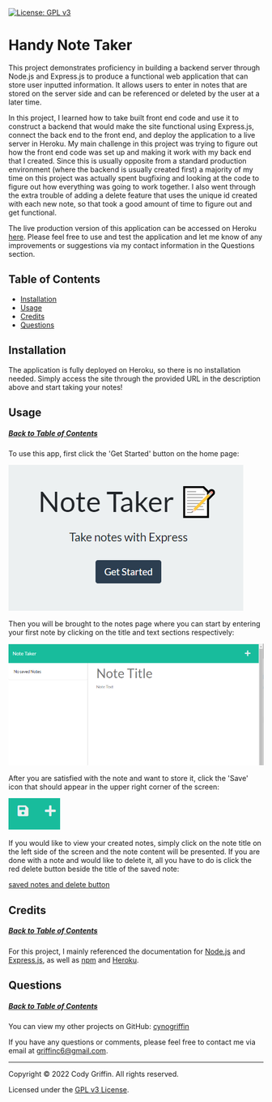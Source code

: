 [![License: GPL v3](https://img.shields.io/badge/License-GPLv3-blue.svg)](https://www.gnu.org/licenses/gpl-3.0)

# Handy Note Taker

This project demonstrates proficiency in building a backend server through Node.js and Express.js to produce a functional web application that can store user inputted information. It allows users to enter in notes that are stored on the server side and can be referenced or deleted by the user at a later time.

In this project, I learned how to take built front end code and use it to construct a backend that would make the site functional using Express.js, connect the back end to the front end, and deploy the application to a live server in Heroku. My main challenge in this project was trying to figure out how the front end code was set up and making it work with my back end that I created. Since this is usually opposite from a standard production environment (where the backend is usually created first) a majority of my time on this project was actually spent bugfixing and looking at the code to figure out how everything was going to work together. I also went through the extra trouble of adding a delete feature that uses the unique id created with each new note, so that took a good amount of time to figure out and get functional.

The live production version of this application can be accessed on Heroku [here](https://pure-headland-10773.herokuapp.com/). Please feel free to use and test the application and let me know of any improvements or suggestions via my contact information in the Questions section.

## Table of Contents

* [Installation](#installation)
* [Usage](#usage)
* [Credits](#credits)
* [Questions](#questions)

## Installation

The application is fully deployed on Heroku, so there is no installation needed. Simply access the site through the provided URL in the description above and start taking your notes!

## Usage
##### [Back to Table of Contents](#table-of-contents)

To use this app, first click the 'Get Started' button on the home page:

![get started button](https://github.com/cynogriffin/handy-note-taker/blob/main/assets/get%20started.PNG)

Then you will be brought to the notes page where you can start by entering your first note by clicking on the title and text sections respectively: 

![notes page](https://github.com/cynogriffin/handy-note-taker/blob/main/assets/app%20screenshot.PNG)

After you are satisfied with the note and want to store it, click the 'Save' icon that should appear in the upper right corner of the screen: 

![save button](https://github.com/cynogriffin/handy-note-taker/blob/main/assets/save.PNG)

If you would like to view your created notes, simply click on the note title on the left side of the screen and the note content will be presented. If you are done with a note and would like to delete it, all you have to do is click the red delete button beside the title of the saved note: 

[saved notes and delete button](https://github.com/cynogriffin/handy-note-taker/blob/main/assets/note%20created.PNG)

## Credits
##### [Back to Table of Contents](#table-of-contents)

For this project, I mainly referenced the documentation for [Node.js](https://nodejs.org/api/) and [Express.js](https://www.npmjs.com/package/express), as well as [npm](https://docs.npmjs.com/downloading-and-installing-node-js-and-npm) and [Heroku](https://devcenter.heroku.com/articles/deploying-nodejs).

## Questions
##### [Back to Table of Contents](#table-of-contents)

You can view my other projects on GitHub: [cynogriffin](https://github.com/cynogriffin)

If you have any questions or comments, please feel free to contact me via email at griffinc6@gmail.com.


---
Copyright &copy; 2022 Cody Griffin. All rights reserved.

Licensed under the [GPL v3 License](https://www.gnu.org/licenses/gpl-3.0).  